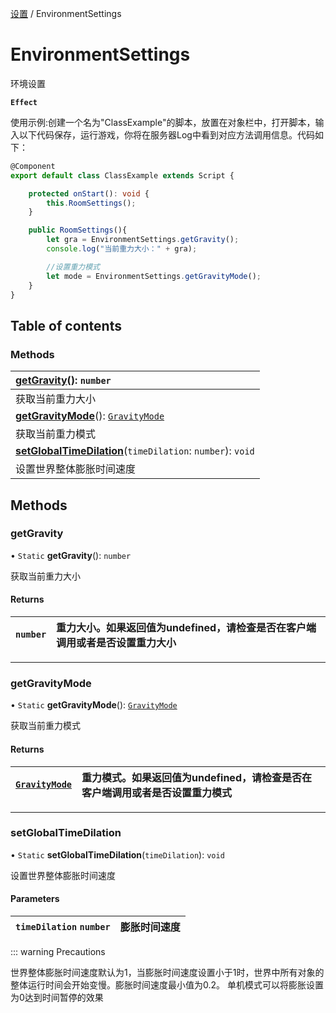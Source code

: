 [设置](../groups/设置.设置.md) / EnvironmentSettings

# EnvironmentSettings <Badge type="tip" text="Class" /> <Score text="EnvironmentSettings" />

环境设置

**`Effect`**


<span style="font-size: 14px;">
使用示例:创建一个名为"ClassExample"的脚本，放置在对象栏中，打开脚本，输入以下代码保存，运行游戏，你将在服务器Log中看到对应方法调用信息。代码如下：
</span>

```ts
@Component
export default class ClassExample extends Script {

    protected onStart(): void {
        this.RoomSettings();
    }

    public RoomSettings(){
        let gra = EnvironmentSettings.getGravity();
        console.log("当前重力大小：" + gra);

        //设置重力模式
        let mode = EnvironmentSettings.getGravityMode();
    }
}
```

## Table of contents

### Methods <Score text="Methods" /> 
| **[getGravity](mw.EnvironmentSettings.md#getgravity)**(): `number` <Badge type="tip" text="client" />  |
| :-----|
| 获取当前重力大小|
| **[getGravityMode](mw.EnvironmentSettings.md#getgravitymode)**(): [`GravityMode`](../enums/mw.GravityMode.md) <Badge type="tip" text="client" />  |
| 获取当前重力模式|
| **[setGlobalTimeDilation](mw.EnvironmentSettings.md#setglobaltimedilation)**(`timeDilation`: `number`): `void` <Badge type="tip" text="other" />  |
| 设置世界整体膨胀时间速度|

## Methods

### getGravity <Score text="getGravity" /> 

• `Static` **getGravity**(): `number` <Badge type="tip" text="client" />

获取当前重力大小

#### Returns

| `number` | 重力大小。如果返回值为undefined，请检查是否在客户端调用或者是否设置重力大小 |
| :------ | :------ |

___

### getGravityMode <Score text="getGravityMode" /> 

• `Static` **getGravityMode**(): [`GravityMode`](../enums/mw.GravityMode.md) <Badge type="tip" text="client" />

获取当前重力模式

#### Returns

| [`GravityMode`](../enums/mw.GravityMode.md) | 重力模式。如果返回值为undefined，请检查是否在客户端调用或者是否设置重力模式 |
| :------ | :------ |

___

### setGlobalTimeDilation <Score text="setGlobalTimeDilation" /> 

• `Static` **setGlobalTimeDilation**(`timeDilation`): `void` <Badge type="tip" text="other" />

设置世界整体膨胀时间速度

#### Parameters

| `timeDilation` `number` | 膨胀时间速度 |
| :------ | :------ |


::: warning Precautions

世界整体膨胀时间速度默认为1，当膨胀时间速度设置小于1时，世界中所有对象的整体运行时间会开始变慢。膨胀时间速度最小值为0.2。
             单机模式可以将膨胀设置为0达到时间暂停的效果
